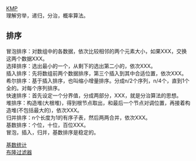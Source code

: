 [KMP](https://www.cnblogs.com/yjiyjige/p/3263858.html)   
理解穷举，递归，分治，概率算法。
## 排序
冒泡排序：对数组中的各数据，依次比较相邻的两个元素大小，如果XXX，交换这两个数据XXX。   
选择排序：选出最小的一个，从剩下的选出第二小的，依次XXX。   
插入排序：先将数组前两个数据排序，第三个插入到其中合适位置，依次XXX。   
希尔排序：基于插入排序，也叫缩小增量排序。分成n/2个序列，n/4个，直到1个全的。对每个序列排序。   
快速排序：首先设定一个分界值，分成两部分，XXX，就是分治算法的思想。   
堆排序：构造堆(大根堆)，得到根节点取出，和最后一个节点对调位置，再接着构造堆(不包括最大的)，依次XXX。     
归并排序：n个长度为1的有序子表，然后两两合并，依次XXX。     
基数排序：个位，十位，百位XXX。    
冒泡，插入，归并，基数排序是稳定的。  


[基数统计](https://limuzhi.com/2017/11/18/cardinality-counting/)  
[布隆过滤器](https://juejin.im/post/5bc7446e5188255c791b3360)

